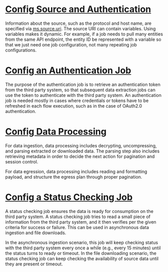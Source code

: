 # [Config Source and Authentication](source-authentication.md)

Information about the source, such as the protocol and host name, are specified via [ms.source.uri](../parameters/ms.source.uri.md).
The source URI can contain variables. Using variables makes it dynamic. For example, if a job needs to pull many
entities from the same API endpoint, the entity ID be represented with a variable so that we just need one job configuration,
not many repeating job configurations.

# [Config an Authentication Job](authentication-job.md)

The purpose of the authentication job is to retrieve an authentication token from the third party system, so that
subsequent data extraction jobs can use the token to authenticate with the third party system. An authentication job is
needed mostly in cases where credentials or tokens have to be refreshed in each flow execution, such as in
the case of OAuth2.0 authentication.

# [Config Data Processing](data-processing.md)

For data ingestion, data processing includes decrypting, uncompressing, and parsing extracted or downloaded data. The parsing
step also includes retrieving metadata in order to decide the next action for pagination and session control.

For data egression, data processing includes reading and formatting payload, and structure the egress plan through proper
pagination.

# [Config a Status Checking Job](status-check-job.md)

A status checking job ensures the data is ready for consumption on the third party system.
A status checking job tries to read a small piece of information from the third party system, and it then 
verifies per the given criteria for success or failure. This can be used in asynchronous data ingestion and file downloads.

In the asynchronous ingestion scenario, this job will keep checking status with the third party system
every once a while (e.g., every 15 minutes) until the status turns to ready or timeout. In the file 
downloading scenario, the status checking job can keep checking the availability of source data until they are
present or timeout.


